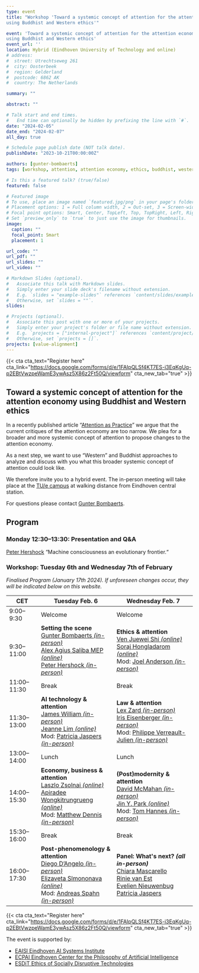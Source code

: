```yaml
---
type: event
title: "Workshop 'Toward a systemic concept of attention for the attention economy, 
using Buddhist and Western ethics'"

event: 'Toward a systemic concept of attention for the attention economy, 
using Buddhist and Western ethics'
event_url: ''
location: Hybrid (Eindhoven University of Technology and online)
# address:
#  street: Utrechtseweg 261
#  city: Oosterbeek
#  region: Gelderland
#  postcode: 6862 AK
#  country: The Netherlands

summary: ""

abstract: ""

# Talk start and end times.
#   End time can optionally be hidden by prefixing the line with `#`.
date: "2024-02-05"
date_end: "2024-02-07"
all_day: true

# Schedule page publish date (NOT talk date).
publishDate: "2023-10-21T00:00:00Z"

authors: [gunter-bombaerts]
tags: [workshop, attention, attention economy, ethics, buddhist, western,  event]

# Is this a featured talk? (true/false)
featured: false

# Featured image
# To use, place an image named `featured.jpg/png` in your page's folder.
# Placement options: 1 = Full column width, 2 = Out-set, 3 = Screen-width
# Focal point options: Smart, Center, TopLeft, Top, TopRight, Left, Right, BottomLeft, Bottom, BottomRight
# Set `preview_only` to `true` to just use the image for thumbnails.
image:
  caption: ""
  focal_point: Smart
  placement: 1

url_code: ""
url_pdf: ""
url_slides: ""
url_video: ""

# Markdown Slides (optional).
#   Associate this talk with Markdown slides.
#   Simply enter your slide deck's filename without extension.
#   E.g. `slides = "example-slides"` references `content/slides/example-slides.md`.
#   Otherwise, set `slides = ""`.
slides:

# Projects (optional).
#   Associate this post with one or more of your projects.
#   Simply enter your project's folder or file name without extension.
#   E.g. `projects = ["internal-project"]` references `content/project/deep-learning/index.md`.
#   Otherwise, set `projects = []`.
projects: [value-alignment]
---
```



{{< cta cta_text="Register here" cta_link="https://docs.google.com/forms/d/e/1FAIpQLSf4KT7ES-i3EqKgUq-p2EBtVwzpeWamE3ywAsz5X86z2Ft50Q/viewform" cta_new_tab="true" >}}

## Toward a systemic concept of attention for the attention economy using Buddhist and Western ethics

In a recently published article “[Attention as Practice](https://scholar.google.com/citations?view_op=view_citation&hl=en&user=pJCS1VwAAAAJ&sortby=pubdate&citation_for_view=pJCS1VwAAAAJ:uWQEDVKXjbEC)” we argue that the current critiques of the attention economy are too narrow. We plea for a broader and more systemic concept of attention to propose changes to the attention economy.

As a next step, we want to use “Western” and Buddhist approaches to analyze and discuss with you what this broader systemic concept of attention could look like.

We therefore invite you to a hybrid event. The in-person meeting will take place at the [TU/e campus](https://duckduckgo.com/?q=tu+eindhoven&t=newext&atb=v325-1&ia=web&iaxm=maps&iax=images) at walking distance from Eindhoven central station.

For questions please contact [Gunter Bombaerts](mailto:g.bombaerts@tue.nl).

## Program

### Monday 12:30–13:30: Presentation and Q&A

[Peter Hershock](https://www.eastwestcenter.org/about/staff/peter.hershock) “Machine consciousness an evolutionary frontier.“

### Workshop: Tuesday 6th and Wednesday 7th of February

*Finalised Program (January 17th 2024). If unforeseen changes occur, they will be indicated below on this website.*

| CET         | **Tuesday Feb. 6**          | **Wednesday Feb. 7**         |
|-------------|-------------------------|-------------------------|
| 9:00–9:30   | Welcome                 | Welcome                 |
| 9:30–11:00  | **Setting the scene** <br> [Gunter Bombaerts *(in-person)*](https://www.tue.nl/en/research/researchers/gunter-bombaerts/) <br> [Alex Agius Saliba MEP *(online)*](https://www.europarl.europa.eu/meps/en/197403/ALEX_AGIUS+SALIBA/home) <br> [Peter Hershock *(in-person)*](https://www.eastwestcenter.org/about/staff/peter.hershock)   | **Ethics & attention** <br> [Ven Juewei Shi *(online)*](https://www.nantien.edu.au/about-us/faculty-and-staff/venerable-dr-juewei/) <br> [Soraj Hongladarom *(online)*](https://www.research.chula.ac.th/researcher-/soraj-hongladarom/) <br> Mod: [Joel Anderson *(in-person)*](https://www.uu.nl/staff/JHAnderson)      |
| 11:00–11:30       | Break                   | Break                   |
| 11:30–13:00 | **AI technology & attention** <br> [James William *(in-person)*](https://www.oii.ox.ac.uk/people/profiles/james-williams/) <br> [Jeanne Lim *(online)*](https://beingai.com/about/) <br> Mod: [Patricia Jaspers *(in-person)*](https://www.linkedin.com/in/patriciajaspers/) | **Law & attention** <br> [Lex Zard *(in-person)*](https://bravenewworld.nl/Speakers/lexo-zardiashvili/) <br> [Iris Eisenberger *(in-person)*](https://id.univie.ac.at/team/univ-prof-dr-iris-eisenberger-msc-lse/) <br> Mod: [Philippe Verreault-Julien *(in-person)*](https://pvjulien.net)        |
| 13:00–14:00 | Lunch                   | Lunch                   |
| 14:00–15:30 | **Economy, business & attention** <br> [Laszlo Zsolnai *(online)*](https://scholar.google.com/citations?user=XbG8K_4AAAAJ&hl=en&oi=ao) <br> [Apiradee Wongkitrungrueng *(online)*](https://scholar.google.com/citations?user=8U6zCugAAAAJ&hl=en&oi=ao) <br> Mod: [Matthew Dennis *(in-person)*](https://www.tue.nl/en/research/researchers/matthew-dennis/)  | **(Post)modernity & attention** <br> [David McMahan *(in-person)*](https://www.david-mcmahan.net/about)  <br> [Jin Y. Park *(online)*](https://scholar.google.com/citations?user=kxf_HEIAAAAJ&hl=en&oi=sra) <br> Mod: [Tom Hannes *(in-person)*](https://research.tue.nl/en/persons/tom-hannes) |
| 15:30–16:00 | Break                   | Break                   |
| 16:00–17:30 | **Post-phenomenology & attention** <br> [Diego D’Angelo *(in-person)*](https://philpeople.org/profiles/diego-d-angelo) <br> [Elizaveta Slmononava *(online)*](https://scholar.google.com/citations?hl=en&user=BMZfAPgAAAAJ&view_op=list_works&sortby=pubdate) <br> Mod: [Andreas Spahn *(in-person)*](https://scholar.google.com/citations?user=ECPIXT0AAAAJ&hl=en&oi=ao)  | **Panel: What's next? *(all in-person)*** <br> [Chiara Mascarello](https://www.unive.it/data/people/24615711) <br> [Rinie van Est](https://www.rathenau.nl/en/about-us/who-we-are/our-staff/dr-ir-rinie-van-est) <br> [Evelien Nieuwenbug](https://www.linkedin.com/in/evelien-nieuwenburg-19210510a/) <br> [Patricia Jaspers ](https://www.linkedin.com/in/patriciajaspers/)             |



{{< cta cta_text="Register here" cta_link="https://docs.google.com/forms/d/e/1FAIpQLSf4KT7ES-i3EqKgUq-p2EBtVwzpeWamE3ywAsz5X86z2Ft50Q/viewform" cta_new_tab="true" >}}

The event is supported by:

- [EAISI Eindhoven AI Systems Institute](https://www.tue.nl/en/research/institutes/eindhoven-artificial-intelligence-systems-institute/)
- [ECPAI Eindhoven Center for the Philosophy of Artificial Intelligence](/)
- [ESDiT Ethics of Socially Disruptive Technologies](https://www.esdit.nl)

